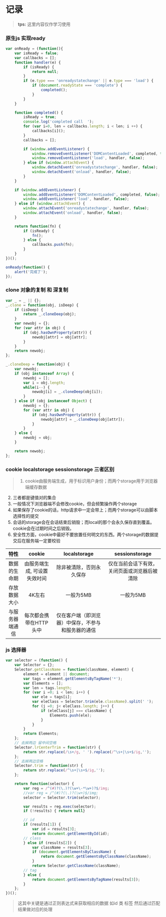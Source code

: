 # 记录
> **tps:** 这里内容仅作学习使用

### 原生js 实现ready 
```javascript
var onReady = (function(){
    var isReady = false;
    var callbacks = [];
    function handler(e) {
        if (isReady) {
        	return null;
        }
        if (e.type === 'onreadystatechange' || e.type === 'load') {
        	if (document.readyState === 'complete') {        		
	            completed();
        	}
        }
    }

    function completed() {
    	isReady = true;
    	console.log('completed call  ');
    	for (var i=0, len = callbacks.length; i < len; i ++) {
            callbacks[i]();
        }
        callbacks = [];

		if (window.addEventListener) {
	        window.removeEventListener('DOMContentLoaded', completed, false);
	        window.removeEventListener('load', handler, false);
	    } else if (window.attachEvent) {
	        window.detachEvent('onreadystatechange', handler, false);
	        window.detachEvent('onload', handler, false);
	    }
    }

    if (window.addEventListener) {
        window.addEventListener('DOMContentLoaded', completed, false);        
        window.addEventListener('load', handler, false);
    } else if (window.attachEvent) {
        window.attachEvent('onreadystatechange', handler, false);
        window.attachEvent('onload', handler, false);
    }

    return function(fn) {
        if (isReady) {
            fn();
        } else {
            callbacks.push(fn);
        }
    }
})();

onReady(function() {
	alert('完成了');
});	

```

### clone 对象的复制 和 深复制
```javascript
var _ = _ || {};
_.clone = function(obj, isDeep) {
	if (isDeep) {
		return _.cloneDeep(obj);
	}
	var newobj = {};
	for (var attr in obj) {
		if (obj.hasOwnProperty(attr)) {
			newobj[attr] = obj[attr];
		}
	}
	return newobj;
};

_.cloneDeep = function(obj) {
	var newobj;
	if (obj instanceof Array) {
		newobj = [];
		var i = obj.length;
		while(i--) {
			newobj[i] = _.cloneDeep(obj[i]);
		}
	} else if (obj instanceof Object) {
		newobj = {};
		for (var attr in obj) {
			if (obj.hasOwnProperty(attr)) {
				newobj[attr] = _.cloneDeep(obj[attr]);
			}
		}
	} else {
		newobj = obj;
	}

	return newobj;
};
```

### cookie localstorage sessionstorage 三者区别
>1. cookie由服务端生成，用于标识用户身份；而两个storage用于浏览器端缓存数据
2. 三者都是键值对的集合
3. 一般情况下浏览器端不会修改cookie，但会频繁操作两个storage
4. 如果保存了cookie的话，http请求中一定会带上；而两个storage可以由脚本选择性的提交
5. 会话的storage会在会话结束后销毁；而local的那个会永久保存直到覆盖。cookie会在过期时间之后销毁。
6. 安全性方面，cookie中最好不要放置任何明文的东西。两个storage的数据提交后在服务端一定要校验

|     特性        |            cookie       | localstorage | sessionstorage |
| :--------------:| :------------------------:| :-----------:| :-------------:|
| 数据的生命期 |由服务端生成, 可设置失效时间 | 除非被清除，否则永久保存 | 仅在当前会话下有效，关闭页面或浏览器后被清除|
| 存放数据大小 |4K左右 | 一般为5MB |一般为5MB 
|与服务器端通信| 每次都会携带在HTTP头中 | 仅在客户端（即浏览器）中保存，不参与和服务器的通信 |

### js 选择器
```javascript
var selector = (function() {
	var Selector = {};
	Selector.getClassName = function(className, element) {
		element = element || document;
		var tags = element.getElementsByTagName('*');
		var Elements = [];
		var len = tags.length;
		for (var i =0; i < len; i++) {
			var ele = tags[i];
			var eleClass = Selector.trim(ele.className).split(' '); 
			for (j =0; j< eleClass.length; j++) {
				if (eleClass[j] === className) {
					Elements.push(ele);
				}
			}
		}
		return Elements;
	};
	// 去掉两边 留中间空格
	Selector.lrCenterTrim = function(str) {
		return str.replace(/\s+/g, ' ').replace(/^\s+|\s+$/ig,'');
	};
	// 去掉两边空格
	Selector.trim = function(str) {
		return str.replace(/^\s+|\s+$/ig,'');
	};

	return function(selector) {
		var reg = /^(#)?(\.)?(\w+\-*\w+)?$/img;
		//var reg = /^(#)?(\.)?(\w+)$/img;		
		selector = Selector.trim(selector);

		var results = reg.exec(selector);
		if (!results) { return null}

		// id 	
		if (results[1]) {
			var id = results[3];
			return document.getElementById(id);
		// class	
		} else if (results[2]) {
			var className = results[3];
			if (document.getElementsByClassName) {
				return document.getElementsByClassName(className);
			}
			return Selector.getClassName(className);
		// tag	
		} else {
			return document.getElementsByTagName(results[3]);
		}
	};
})();

```
>这其中关键是通过正则表达式来获取相应的数据 如id 类 标签
然后通过匹配结果做对应的处理
